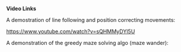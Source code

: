 **Video Links**

A demostration of line following and position correcting movements:

https://www.youtube.com/watch?v=sQHMMyDYl5U

A demonstration of the greedy maze solving algo (maze wander):


